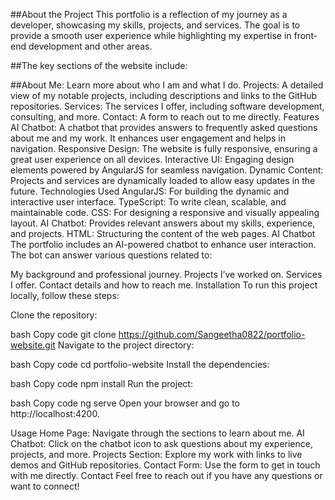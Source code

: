 ##About the Project
This portfolio is a reflection of my journey as a developer, showcasing my skills, projects, and services. The goal is to provide a smooth user experience while highlighting my expertise in front-end development and other areas.

##The key sections of the website include:

##About Me: Learn more about who I am and what I do.
Projects: A detailed view of my notable projects, including descriptions and links to the GitHub repositories.
Services: The services I offer, including software development, consulting, and more.
Contact: A form to reach out to me directly.
Features
AI Chatbot: A chatbot that provides answers to frequently asked questions about me and my work. It enhances user engagement and helps in navigation.
Responsive Design: The website is fully responsive, ensuring a great user experience on all devices.
Interactive UI: Engaging design elements powered by AngularJS for seamless navigation.
Dynamic Content: Projects and services are dynamically loaded to allow easy updates in the future.
Technologies Used
AngularJS: For building the dynamic and interactive user interface.
TypeScript: To write clean, scalable, and maintainable code.
CSS: For designing a responsive and visually appealing layout.
AI Chatbot: Provides relevant answers about my skills, experience, and projects.
HTML: Structuring the content of the web pages.
AI Chatbot
The portfolio includes an AI-powered chatbot to enhance user interaction. The bot can answer various questions related to:

My background and professional journey.
Projects I’ve worked on.
Services I offer.
Contact details and how to reach me.
Installation
To run this project locally, follow these steps:

Clone the repository:

bash
Copy code
git clone https://github.com/Sangeetha0822/portfolio-website.git
Navigate to the project directory:

bash
Copy code
cd portfolio-website
Install the dependencies:

bash
Copy code
npm install
Run the project:

bash
Copy code
ng serve
Open your browser and go to http://localhost:4200.

Usage
Home Page: Navigate through the sections to learn about me.
AI Chatbot: Click on the chatbot icon to ask questions about my experience, projects, and more.
Projects Section: Explore my work with links to live demos and GitHub repositories.
Contact Form: Use the form to get in touch with me directly.
Contact
Feel free to reach out if you have any questions or want to connect!
